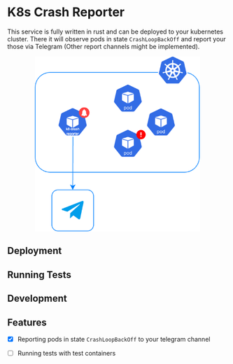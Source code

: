 
# K8s Crash Reporter

This service is fully written in rust and can be deployed to your 
kubernetes cluster. There it will observe pods in state ```CrashLoopBackOff```
and report your those via Telegram (Other report channels might be implemented).

<p align="center">
<img src="/assets/architecture.png" height="400" alt=""/>
</p>

## Deployment

## Running Tests

## Development

## Features

- [x] Reporting pods in state ```CrashLoopBackOff``` to your telegram channel
- [ ] Running tests with test containers

